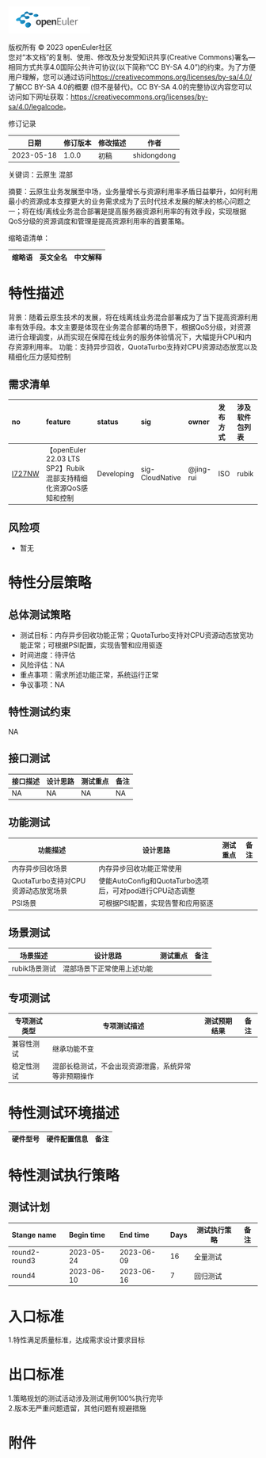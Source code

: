 ![openEuler ico](../../images/openEuler.png)

版权所有 © 2023 openEuler社区  
您对“本文档”的复制、使用、修改及分发受知识共享(Creative Commons)署名—相同方式共享4.0国际公共许可协议(以下简称“CC BY-SA
4.0”)的约束。为了方便用户理解，您可以通过访问<https://creativecommons.org/licenses/by-sa/4.0/>了解CC BY-SA 4.0的概要 (但不是替代)。CC BY-SA
4.0的完整协议内容您可以访问如下网址获取：<https://creativecommons.org/licenses/by-sa/4.0/legalcode>。

 修订记录

| 日期 | 修订版本     | 修改描述  | 作者 |
| ---- | ----------- | -------- | ---- |
| 2023-05-18 |  1.0.0    |  初稿     | shidongdong |

关键词：云原生 混部

摘要：云原生业务发展至中场，业务量增长与资源利用率矛盾日益攀升，如何利用最小的资源成本支撑更大的业务需求成为了云时代技术发展的解决的核心问题之一；将在线/离线业务混合部署是提高服务器资源利用率的有效手段，实现根据QoS分级的资源调度和管理是提高资源利用率的首要策略。

缩略语清单：

| 缩略语 | 英文全名 | 中文解释 |
| ------ | -------- | -------- |


# 特性描述
<!-- 主要介绍特性实现的背景、功能以及作用 -->
背景：随着云原生技术的发展，将在线离线业务混合部署成为了当下提高资源利用率有效手段。本文主要是体现在业务混合部署的场景下，根据QoS分级，对资源进行合理调度，从而实现在保障在线业务的服务体验情况下，大幅提升CPU和内存资源利用率。
功能：支持异步回收，QuotaTurbo支持对CPU资源动态放宽以及精细化压力感知控制

## 需求清单
|no|feature|status|sig|owner|发布方式|涉及软件包列表|
|:----|:---|:---|:--|:----|:----|:----|
|[I727NW](https://gitee.com/openeuler/release-management/issues/I727NW)| 【openEuler 22.03 LTS SP2】Rubik混部支持精细化资源QoS感知和控制 | Developing |sig-CloudNative| @jing-rui | ISO  | rubik |

## 风险项
<!-- 主要描述特性已知风险项 -->
- 暂无

# 特性分层策略
## 总体测试策略
<!-- 主要描述特性的整体测试策略，主要开展哪些测试(接口/功能/场景/专项) -->
- 测试目标：内存异步回收功能正常；QuotaTurbo支持对CPU资源动态放宽功能正常；可根据PSI配置，实现告警和应用驱逐
- 时间进度：待评估
- 风险评估：NA
- 重点事项：需求所述功能正常，系统运行正常
- 争议事项：NA


## 特性测试约束
<!-- 主要描述特性测试的约束条件 -->
NA

## 接口测试
<!-- 主要描述接口级测试策略及测试设计思路 -->
| 接口描述 | 设计思路 | 测试重点 | 备注 |
| ------- | ------- | ------- | ---- |
| NA | NA  | NA  | NA  |


## 功能测试
<!-- 主要描述特性提供的功能的测试策略及测试思路 -->
| 功能描述 | 设计思路 | 测试重点 | 备注 |
| ------- | ------- | ------- | ---- |
| 内存异步回收场景 | 内存异步回收功能正常使用 |   |      |
| QuotaTurbo支持对CPU资源动态放宽场景 | 使能AutoConfig和QuotaTurbo选项后，可对pod进行CPU动态调整 |   |      |
| PSI场景 | 可根据PSI配置，实现告警和应用驱逐 |   |      |


## 场景测试
<!-- 主要描述对特性使用的主要场景的测试策略及测试思路 -->
| 场景描述 | 设计思路 | 测试重点 | 备注 |
| ------- | ------- | ------- | ---- |
| rubik场景测试 | 混部场景下正常使用上述功能 |  |  |


## 专项测试
<!-- 主要描述其他专项测试,如安全测试 稳定性测试 性能测试 兼容性测试等 -->
| 专项测试类型 | 专项测试描述 | 测试预期结果 | 备注 |
| ----------- | ----------- | ----------- | ---- |
| 兼容性测试 | 继承功能不变 |  |      |
| 稳定性测试 | 混部长稳测试，不会出现资源泄露，系统异常等非预期操作 |  |      |

# 特性测试环境描述
<!-- 主要描述执行测试的硬件信息 -->
| 硬件型号 | 硬件配置信息 | 备注 |
| -------- | ------------ | ---- |

# 特性测试执行策略

## 测试计划
<!-- 测试执行策略主要描述该轮次执行的分层策略中的测试项 -->
| Stange name   | Begin time | End time   | Days | 测试执行策略                   | 备注   |
| :------------ | :--------- | :--------- | ---- | ----------------------------- | ------ |
|     round2-round3          |  2023-05-24          |2023-06-09         | 16     | 全量测试                               |        |
|     round4           |   2023-06-10         |  2023-06-16          |7      |   回归测试                            |        |


# 入口标准  
1.特性满足质量标准，达成需求设计要求目标

# 出口标准  
1.策略规划的测试活动涉及测试用例100%执行完毕  
2.版本无严重问题遗留，其他问题有规避措施

# 附件